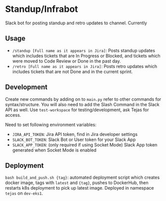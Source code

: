 # Standup/Infrabot

Slack bot for posting standup and retro updates to channel. Currently

## Usage

- `/standup [Full name as it appears in Jira]`: Posts standup updates which includes tickets that are In Progress or Blocked, and tickets which were moved to Code Review or Done in the past day.
- `/retro [Full name as it appears in Jira]`: Posts retro updates which includes tickets that are not Done and in the current sprint.

## Development

Create new commands by adding on to `main.py` refer to other commands for syntax/structure. You will also need to add the Slash Command in the Slack API as well. Use `test-workspace` for testing/development, ask Tejas for access.

Need to set following environment variables:
- `JIRA_API_TOKEN`: Jira API token, find in Jira developer settings
- `SLACK_BOT_TOKEN`: Slack Bot or User token for your Slack App
- `SLACK_APP_TOKEN`: (only required if using Socket Mode) Slack App token generated when Socket Mode is enabled

## Deployment

`bash build_and_push.sh {tag}`: automated deployment script which creates docker image, tags with `latest` and `{tag}`, pushes to DockerHub, then restarts k8s deployment to pick up latest image. Deployed in namespace `tejas` on `dev-eks1`.
